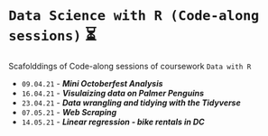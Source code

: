 # `Data Science with R (Code-along sessions)` :hourglass_flowing_sand:
Scafolddings of Code-along sessions of coursework `Data with R`

- `09.04.21` - _**Mini Octoberfest Analysis**_
- `16.04.21` - _**Visulaizing data on Palmer Penguins**_
- `23.04.21` - _**Data wrangling and tidying with the Tidyverse**_
- `07.05.21` - _**Web Scraping**_
- `14.05.21` - _**Linear regression - bike rentals in DC**_ 
